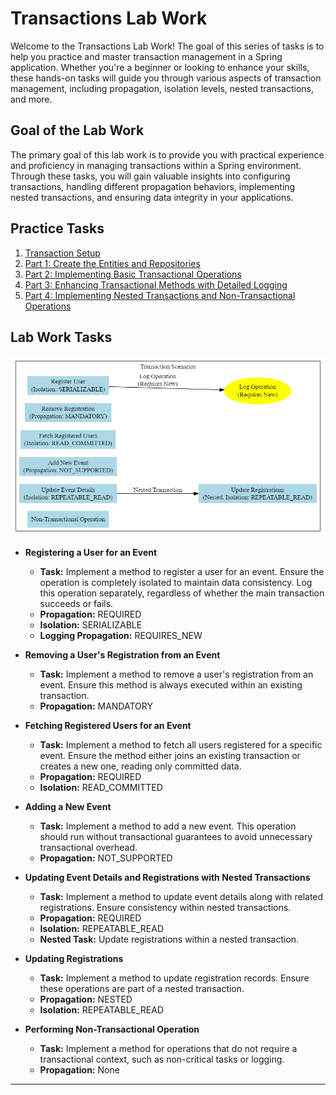 # Transactions Lab Work

Welcome to the Transactions Lab Work! The goal of this series of tasks is to help you practice and master transaction management in a Spring application. Whether you're a beginner or looking to enhance your skills, these hands-on tasks will guide you through various aspects of transaction management, including propagation, isolation levels, nested transactions, and more.

## Goal of the Lab Work

The primary goal of this lab work is to provide you with practical experience and proficiency in managing transactions within a Spring environment. Through these tasks, you will gain valuable insights into configuring transactions, handling different propagation behaviors, implementing nested transactions, and ensuring data integrity in your applications.

## Practice Tasks <a name="practice-tasks"></a>

1. [Transaction Setup](practice/configuration.md)
2. [Part 1: Create the Entities and Repositories](practice/lessons/entities-and-repositories.md)
3. [Part 2: Implementing Basic Transactional Operations](practice/lessons/basic-transactional-operations.md)
4. [Part 3: Enhancing Transactional Methods with Detailed Logging](practice/lessons/transactional-logging.md)
5. [Part 4: Implementing Nested Transactions and Non-Transactional Operations](practice/lessons/nested-and-non-transactional-operations.md)

## Lab Work Tasks <a name="lab-work-tasks"></a>

![img.png](../../srcs/transactions/task-chart.png)

- **Registering a User for an Event**
    - **Task:** Implement a method to register a user for an event. Ensure the operation is completely isolated to maintain data consistency. Log this operation separately, regardless of whether the main transaction succeeds or fails.
    - **Propagation:** REQUIRED
    - **Isolation:** SERIALIZABLE
    - **Logging Propagation:** REQUIRES_NEW

- **Removing a User's Registration from an Event**
    - **Task:** Implement a method to remove a user's registration from an event. Ensure this method is always executed within an existing transaction.
    - **Propagation:** MANDATORY

- **Fetching Registered Users for an Event**
    - **Task:** Implement a method to fetch all users registered for a specific event. Ensure the method either joins an existing transaction or creates a new one, reading only committed data.
    - **Propagation:** REQUIRED
    - **Isolation:** READ_COMMITTED

- **Adding a New Event**
    - **Task:** Implement a method to add a new event. This operation should run without transactional guarantees to avoid unnecessary transactional overhead.
    - **Propagation:** NOT_SUPPORTED

- **Updating Event Details and Registrations with Nested Transactions**
    - **Task:** Implement a method to update event details along with related registrations. Ensure consistency within nested transactions.
    - **Propagation:** REQUIRED
    - **Isolation:** REPEATABLE_READ
    - **Nested Task:** Update registrations within a nested transaction.

- **Updating Registrations**
    - **Task:** Implement a method to update registration records. Ensure these operations are part of a nested transaction.
    - **Propagation:** NESTED
    - **Isolation:** REPEATABLE_READ

- **Performing Non-Transactional Operation**
    - **Task:** Implement a method for operations that do not require a transactional context, such as non-critical tasks or logging.
    - **Propagation:** None

---